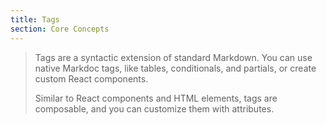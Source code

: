 ```yaml
---
title: Tags
section: Core Concepts
---
```


> Tags are a syntactic extension of standard Markdown. You can use native Markdoc tags, like tables, conditionals, and partials, or create custom React components.
>
> Similar to React components and HTML elements, tags are composable, and you can customize them with attributes.
